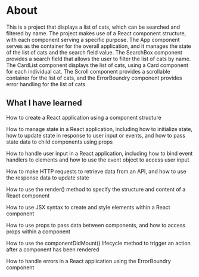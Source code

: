 # About

This is a project that displays a list of cats, which can be searched and filtered by name. The project makes use of a React component structure, with each component serving a specific purpose. 
The App component serves as the container for the overall application, and it manages the state of the list of cats and the search field value. 
The SearchBox component provides a search field that allows the user to filter the list of cats by name. The CardList component displays the list of cats, using a Card component for each individual cat. 
The Scroll component provides a scrollable container for the list of cats, and the ErrorBoundry component provides error handling for the list of cats.

## What I have learned

How to create a React application using a component structure

How to manage state in a React application, including how to initialize state, how to update state in response to user input or events, and how to pass state data to child components using props

How to handle user input in a React application, including how to bind event handlers to elements and how to use the event object to access user input

How to make HTTP requests to retrieve data from an API, and how to use the response data to update state

How to use the render() method to specify the structure and content of a React component

How to use JSX syntax to create and style elements within a React component

How to use props to pass data between components, and how to access props within a component

How to use the componentDidMount() lifecycle method to trigger an action after a component has been rendered

How to handle errors in a React application using the ErrorBoundry component
